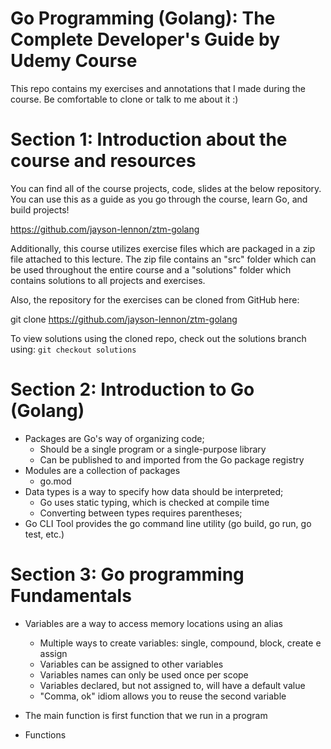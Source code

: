 # Go Programming (Golang): The Complete Developer's Guide by Udemy Course
This repo contains my exercises and annotations that I made during the course. Be comfortable to clone or talk to me about it :)

# Section 1: Introduction about the course and resources
You can find all of the course projects, code, slides at the below repository. You can use this as a guide as you go through the course, learn Go, and build projects!

https://github.com/jayson-lennon/ztm-golang

Additionally, this course utilizes exercise files which are packaged in a zip file attached to this lecture. The zip file contains an "src" folder which can be used throughout the entire course and a "solutions" folder which contains solutions to all projects and exercises.

Also, the repository for the exercises can be cloned from GitHub here:

git clone https://github.com/jayson-lennon/ztm-golang

To view solutions using the cloned repo, check out the solutions branch using: `git checkout solutions`


# Section 2: Introduction to Go (Golang)
- Packages are Go's way of organizing code;
	- Should be a single program or a single-purpose library
	- Can be published to and imported from the Go package registry
- Modules are a collection of packages
	- go.mod
- Data types is a way to specify how data should be interpreted;
	- Go uses static typing, which is checked at compile time
	- Converting between types requires parentheses;
- Go CLI Tool provides the go command line utility (go build, go run, go test, etc.)

# Section 3: Go programming Fundamentals
- Variables are a way to access memory locations using an alias
	- Multiple ways to create variables: single, compound, block, create e assign
	- Variables can be assigned to other variables
	- Variables names can only be used once per scope
	- Variables declared, but not assigned to, will have a default value
	- "Comma, ok" idiom allows you to reuse the second variable
- The main function is first function that we run in a program

- Functions
